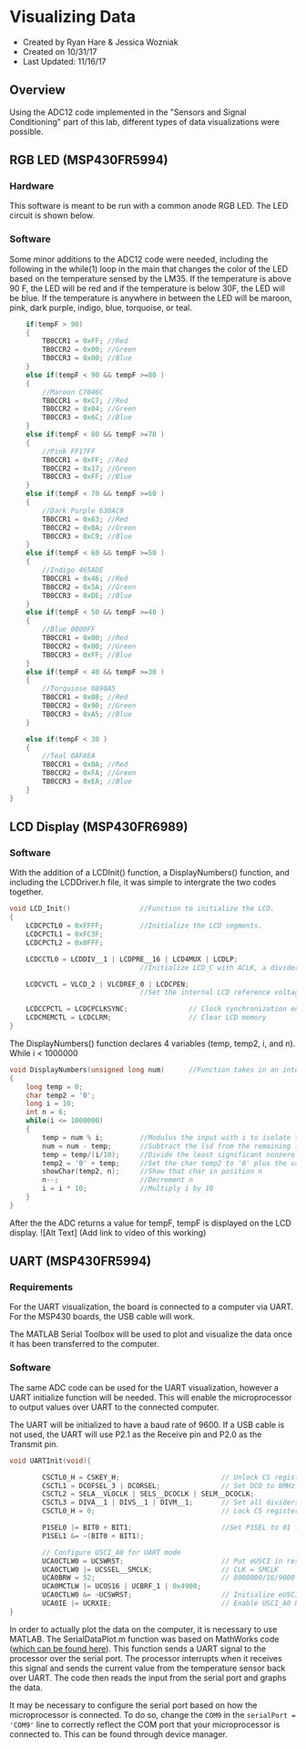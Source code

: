 # Visualizing Data
* Created by Ryan Hare & Jessica Wozniak
* Created on 10/31/17
* Last Updated: 11/16/17

## Overview 
Using the ADC12 code implemented in the "Sensors and Signal Conditioning" part of this lab, different types of data visualizations were possible.
## RGB LED (MSP430FR5994)
### Hardware
This software is meant to be run with a common anode RGB LED. The LED circuit is shown below.
### Software
Some minor additions to the ADC12 code were needed, including the following in the while(1) loop in the main that changes the color of 
the LED based on the temperature sensed by the LM35. If the temperature is above 90 F, the LED will be red and if the temperature is below 30F,
 the LED will be blue. If the temperature is anywhere in between the LED will be maroon, pink, dark purple, indigo, blue, torquoise, or teal. 
```C
    if(tempF > 90)
    {
        TB0CCR1 = 0xFF; //Red
        TB0CCR2 = 0x00; //Green
        TB0CCR3 = 0x00; //Blue
    }
    else if(tempF < 90 && tempF >=80 )
    {
        //Maroon C7046C
        TB0CCR1 = 0xC7; //Red
        TB0CCR2 = 0x04; //Green
        TB0CCR3 = 0x6C; //Blue
    }
    else if(tempF < 80 && tempF >=70 )
    {
        //Pink FF17FF
        TB0CCR1 = 0xFF; //Red
        TB0CCR2 = 0x17; //Green
        TB0CCR3 = 0xFF; //Blue
    }
    else if(tempF < 70 && tempF >=60 )
    {
        //Dark Purple 630AC9
        TB0CCR1 = 0x63; //Red
        TB0CCR2 = 0x0A; //Green
        TB0CCR3 = 0xC9; //Blue
    }
    else if(tempF < 60 && tempF >=50 )
    {
        //Indigo 465ADE
        TB0CCR1 = 0x46; //Red
        TB0CCR2 = 0x5A; //Green
        TB0CCR3 = 0xDE; //Blue
    }
    else if(tempF < 50 && tempF >=40 )
    {
        //Blue 0000FF
        TB0CCR1 = 0x00; //Red
        TB0CCR2 = 0x00; //Green
        TB0CCR3 = 0xFF; //Blue
    }
    else if(tempF < 40 && tempF >=30 )
    {
        //Torquiose 0890A5
        TB0CCR1 = 0x08; //Red
        TB0CCR2 = 0x90; //Green
        TB0CCR3 = 0xA5; //Blue
    }

    else if(tempF < 30 )
    {
        //Teal 0AFAEA
        TB0CCR1 = 0x0A; //Red
        TB0CCR2 = 0xFA; //Green
        TB0CCR3 = 0xEA; //Blue
    }
}
```
## LCD Display (MSP430FR6989)
### Software
With the addition of a LCDInit() function, a DisplayNumbers() function, and including the LCDDriver.h file, it was simple to intergrate the two codes 
together. 
```C
void LCD_Init()                 //Function to initialize the LCD.
{
    LCDCPCTL0 = 0xFFFF;         //Initialize the LCD segments.
    LCDCPCTL1 = 0xFC3F;
    LCDCPCTL2 = 0x0FFF;

    LCDCCTL0 = LCDDIV__1 | LCDPRE__16 | LCD4MUX | LCDLP;
                                //Initialize LCD_C with ACLK, a divider of 1, a pre-divider of 16, and a 4-pin MUX.

    LCDCVCTL = VLCD_2 | VLCDREF_0 | LCDCPEN;
                                //Set the internal LCD reference voltage. Select internal reference and enable charge pump.

    LCDCCPCTL = LCDCPCLKSYNC;               // Clock synchronization enable
    LCDCMEMCTL = LCDCLRM;                   // Clear LCD memory
}
```
The DisplayNumbers() function declares 4 variables (temp, temp2, i, and n). While i < 1000000 
```C
void DisplayNumbers(unsigned long num)      //Function takes in an integer of up to 6 characters and displays it on the LCD.
{
    long temp = 0;
    char temp2 = '0';
    long i = 10;
    int n = 6;
    while(i <= 1000000)
    {
        temp = num % i;         //Modulus the input with i to isolate the least significant nonzero digit
        num = num - temp;       //Subtract the lsd from the remaining input number
        temp = temp/(i/10);     //Divide the least significant nonzero digit by i/10 to remove all the zeroes
        temp2 = '0' + temp;     //Set the char temp2 to '0' plus the value of temp, which sets it to the char that represents the number in temp
        showChar(temp2, n);     //Show that char in position n
        n--;                    //Decrement n
        i = i * 10;             //Multiply i by 10
    }
}
```
After the the ADC returns a value for tempF, tempF is displayed on the LCD display. 
![Alt Text] (Add link to video of this working)

## UART (MSP430FR5994)
### Requirements
For the UART visualization, the board is connected to a computer via UART. For the MSP430 boards, the USB cable will work.

The MATLAB Serial Toolbox will be used to plot and visualize the data once it has been transferred to the computer.
### Software
The same ADC code can be used for the UART visualization, however a UART initialize function will be needed. This will enable the microprocessor to output values over UART to the connected computer.

The UART will be initialized to have a baud rate of 9600. If a USB cable is not used, the UART will use P2.1 as the Receive pin and P2.0 as the Transmit pin.
```C
void UARTInit(void){

        CSCTL0_H = CSKEY_H;                         // Unlock CS registers
        CSCTL1 = DCOFSEL_3 | DCORSEL;               // Set DCO to 8MHz
        CSCTL2 = SELA__VLOCLK | SELS__DCOCLK | SELM__DCOCLK;
        CSCTL3 = DIVA__1 | DIVS__1 | DIVM__1;       // Set all dividers
        CSCTL0_H = 0;                               // Lock CS registers

        P1SEL0 |= BIT0 + BIT1;						//Set P1SEL to 01 for p1.6 and p1.7
        P1SEL1 &= ~(BIT0 + BIT1);

        // Configure USCI_A0 for UART mode
        UCA0CTLW0 = UCSWRST;                        // Put eUSCI in reset
        UCA0CTLW0 |= UCSSEL__SMCLK;                 // CLK = SMCLK
        UCA0BRW = 52;                               // 8000000/16/9600
        UCA0MCTLW |= UCOS16 | UCBRF_1 | 0x4900;
        UCA0CTLW0 &= ~UCSWRST;                      // Initialize eUSCI
        UCA0IE |= UCRXIE;                           // Enable USCI_A0 RX interrupt
}
```
In order to actually plot the data on the computer, it is necessary to use MATLAB. The SerialDataPlot.m function was based on MathWorks code ([which can be found here](https://www.mathworks.com/matlabcentral/fileexchange/25519-collect-and-plot-data-from-an-instrument-in-real-time)). This function sends a UART signal to the processor over the serial port. The processor interrupts when it receives this signal and sends the current value from the temperature sensor back over UART. The code then reads the input from the serial port and graphs the data.

It may be necessary to configure the serial port based on how the microprocessor is connected. To do so, change the `COM9` in the `serialPort = 'COM9'` line to correctly reflect the COM port that your microprocessor is connected to. This can be found through device manager.
